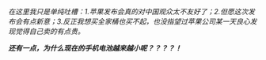 *在这里我只是单纯吐槽：1.苹果发布会真的对中国观众太不友好了；2.但愿这次发布会有点新意；3.反正我想买全家桶也买不起，也没指望过苹果公司某一天良心发现觉得自己卖的有点贵。*

***还有一点，为什么现在的手机电池越来越小呢？？？？！***